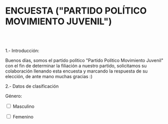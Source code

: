 <html>
<form action = "mailto.:norna.gama.gama.doc.utc.mx" method = "post" enctype = "text/plain">
<p> <h1> ENCUESTA ("PARTIDO POLÍTICO MOVIMIENTO JUVENIL") </h1>
<br> <br>
<p> 1.- Introducción: </p>
<p> Buenos días, somos el partido político "Partido Político Movimiento Juvenil" con el fin de determinar la filiación a nuestro partido, solicitamos su colaboración llenando esta encuesta y marcando la respuesta de su elección, de ante mano muchas gracias :)</p> 
<p> 2.- Datos de clasificación</p>
<p>Género: </p>
<p> <input type = "checkbox" name = "m"> Masculino</p>
<p> <input type = "checkbox" name = "f"> Femenino </p>
<br>
</p></p>
</html>
